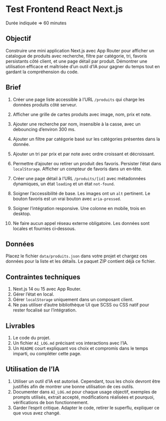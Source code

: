 # Test Frontend React Next.js

Durée indiquée => 60 minutes

## Objectif
Construire une mini application Next.js avec App Router pour afficher un catalogue de produits avec recherche, filtre par catégorie, tri, favoris persistants côté client, et une page détail par produit.
Démontrer une utilisation efficace et maîtrisée d’un outil d’IA pour gagner du temps tout en gardant la compréhension du code.

## Brief
1. Créer une page liste accessible à l’URL `/produits` qui charge les données produits côté serveur.
2. Afficher une grille de cartes produits avec image, nom, prix et note.
3. Ajouter une recherche par nom, insensible à la casse, avec un debouncing d’environ 300 ms.


4. Ajouter un filtre par catégorie basé sur les catégories présentes dans la donnée.
5. Ajouter un tri par prix et par note avec ordre croissant et décroissant.
6. Permettre d’ajouter ou retirer un produit des favoris. Persister l’état dans `localStorage`. Afficher un compteur de favoris dans un en‑tête.
7. Créer une page détail à l’URL `/produits/[id]` avec métadonnées dynamiques, un état `loading` et un état `not‑found`.
8. Soigner l’accessibilité de base. Les images ont un `alt` pertinent. Le bouton favoris est un vrai bouton avec `aria-pressed`.
9. Soigner l’intégration responsive. Une colonne en mobile, trois en desktop. 
10. Ne faire aucun appel réseau externe obligatoire. Les données sont locales et fournies ci‑dessous.

## Données
Placez le fichier `data/produits.json` dans votre projet et chargez ces données pour la liste et les détails.
Le paquet ZIP contient déjà ce fichier.

## Contraintes techniques
1. Next.js 14 ou 15 avec App Router.
3. Gérer l’état en local. 
4. Gérer `localStorage` uniquement dans un composant client.
6. Ne pas utiliser d’autre bibliothèque UI que SCSS ou CSS natif pour rester focalisé sur l’intégration.

## Livrables
1. Le code du projet.
2. Un fichier `AI_LOG.md` précisant vos interactions avec l’IA.
3. Un `README` court expliquant vos choix et compromis dans le temps imparti, ou compléter cette page.

## Utilisation de l’IA
1. Utiliser un outil d’IA est autorisé. Cependant, tous les choix devront être justifiés afin de montrer une bonne utilisation de ces outils.
2. Documenter dans `AI_LOG.md` pour chaque usage  objectif, exemples de prompts utilisés, extrait accepté, modifications réalisées et pourquoi, vérifications de bon fonctionnement.
3. Garder l’esprit critique. Adapter le code, retirer le superflu, expliquer ce que vous avez changé.

